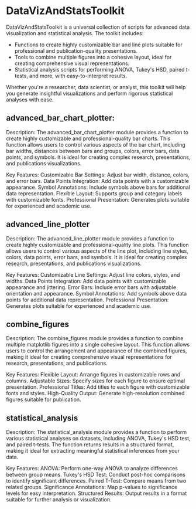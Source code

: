 # DataVizAndStatsToolkit
DataVizAndStatsToolkit is a universal collection of scripts for advanced data visualization and statistical analysis. The toolkit includes:

- Functions to create highly customizable bar and line plots suitable for professional and publication-quality presentations.
- Tools to combine multiple figures into a cohesive layout, ideal for creating comprehensive visual representations.
- Statistical analysis scripts for performing ANOVA, Tukey's HSD, paired t-tests, and more, with easy-to-interpret results.

Whether you're a researcher, data scientist, or analyst, this toolkit will help you generate insightful visualizations and perform rigorous statistical analyses with ease.

## advanced_bar_chart_plotter:
Description:
The advanced_bar_chart_plotter module provides a function to create highly customizable and professional-quality bar charts. This function allows users to control various aspects of the bar chart, including bar widths, distances between bars and groups, colors, error bars, data points, and symbols. It is ideal for creating complex research, presentations, and publications visualizations.

Key Features:
Customizable Bar Settings: Adjust bar width, distance, colors, and error bars.
Data Points Integration: Add data points with a customizable appearance.
Symbol Annotations: Include symbols above bars for additional data representation.
Flexible Layout: Supports group and category labels with customizable fonts.
Professional Presentation: Generates plots suitable for experienced and academic use.

## advanced_line_plotter
Description:
The advanced_line_plotter module provides a function to create highly customizable and professional-quality line plots. This function allows users to control various aspects of the line plot, including line styles, colors, data points, error bars, and symbols. It is ideal for creating complex research, presentations, and publications visualizations.

Key Features:
Customizable Line Settings: Adjust line colors, styles, and widths.
Data Points Integration: Add data points with customizable appearance and jittering.
Error Bars: Include error bars with adjustable orientation and appearance.
Symbol Annotations: Add symbols above data points for additional data representation.
Professional Presentation: Generates plots suitable for experienced and academic use.

## combine_figures
Description:
The combine_figures module provides a function to combine multiple matplotlib figures into a single cohesive layout. This function allows users to control the arrangement and appearance of the combined figures, making it ideal for creating comprehensive visual representations for research, presentations, and publications.

Key Features:
Flexible Layout: Arrange figures in customizable rows and columns.
Adjustable Sizes: Specify sizes for each figure to ensure optimal presentation.
Professional Titles: Add titles to each figure with customizable fonts and styles.
High-Quality Output: Generate high-resolution combined figures suitable for publication.


## statistical_analysis
Description:
The statistical_analysis module provides a function to perform various statistical analyses on datasets, including ANOVA, Tukey's HSD test, and paired t-tests. The function returns results in a structured format, making it ideal for extracting meaningful statistical inferences from your data.

Key Features:
ANOVA: Perform one-way ANOVA to analyze differences between group means.
Tukey's HSD Test: Conduct post-hoc comparisons to identify significant differences.
Paired T-Test: Compare means from two related groups.
Significance Annotations: Map p-values to significance levels for easy interpretation.
Structured Results: Output results in a format suitable for further analysis or visualization.
